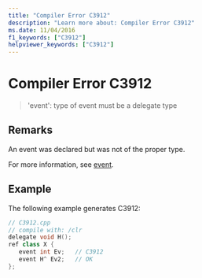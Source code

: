 ```yaml
---
title: "Compiler Error C3912"
description: "Learn more about: Compiler Error C3912"
ms.date: 11/04/2016
f1_keywords: ["C3912"]
helpviewer_keywords: ["C3912"]
---
```

# Compiler Error C3912

> 'event': type of event must be a delegate type

## Remarks

An event was declared but was not of the proper type.

For more information, see [event](../../extensions/event-cpp-component-extensions.md).

## Example

The following example generates C3912:

```cpp
// C3912.cpp
// compile with: /clr
delegate void H();
ref class X {
   event int Ev;   // C3912
   event H^ Ev2;   // OK
};
```
